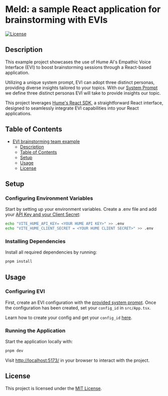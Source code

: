 # Meld: a sample React application for brainstorming with EVIs

[![License](https://img.shields.io/badge/license-MIT-blue.svg)](LICENSE)

## Description

This example project showcases the use of Hume AI's Empathic Voice Interface (EVI) to boost brainstorming sessions through a React-based application. 

Utilizing a unique system prompt, EVI can adopt three distinct personas, providing diverse insights tailored to your topics. With our [System Prompt](https://github.com/HumeAI/meld/blob/main/src/system_prompt.txt) we define three distinct personas EVI will take to provide insights our topic.

This project leverages [Hume's React SDK](https://github.com/HumeAI/empathic-voice-api-js/tree/main/packages/react), a straightforward React interface, designed to seamlessly integrate EVI capabilities into your React applications.

## Table of Contents

- [EVI brainstorming team example](#evi-brainstorming-team-example)
  - [Description](#description)
  - [Table of Contents](#table-of-contents)
  - [Setup](#setup)
  - [Usage](#usage)
  - [License](#license)

## Setup

### Configuring Environment Variables

Start by setting up your environment variables. Create a .env file and add your [API Key and your Client Secret](https://beta.hume.ai/settings/keys):

```bash
echo "VITE_HUME_API_KEY= <YOUR HUME API KEY>" >> .env
echo "VITE_HUME_CLIENT_SECRET = <YOUR HUME CLIENT SECRET>" >> .env
```

### Installing Dependencies

Install all required dependencies by running:

```bash
pnpm install
```

## Usage

### Configuring EVI

First, create an EVI configuration with the [provided system prompt](https://github.com/HumeAI/meld/blob/main/src/system_prompt.txt). Once the configuration has been created, set your `config_id` in `src/App.tsx`.

Learn how to create your config and get your `config_id` [here](https://dev.hume.ai/docs/empathic-voice-interface-evi/configuration).

### Running the Application

Start the application locally with:

```bash
pnpm dev
```

Visit [http://localhost:5173/](http://localhost:5173/) in your browser to interact with the project.

## License

This project is licensed under the [MIT License](LICENSE).